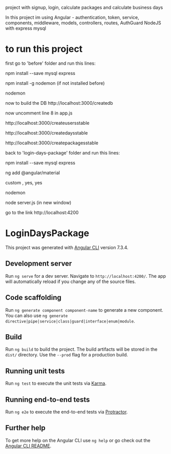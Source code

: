 project with signup, login, calculate packages and calculate business days

In this project im using 
Angular - authentication, token, service, components, middleware, models, controllers, routes, AuthGuard
NodeJS with express
mysql

# to run this project
first go to 'before' folder and run this lines:

npm install --save mysql express

npm install -g nodemon (if not installed before)

nodemon



now to build the DB
http://localhost:3000/createdb

now uncomment line 8 in app.js

http://localhost:3000/createusersstable

http://localhost:3000/createdaysstable

http://localhost:3000/createpackagesstable


back to 'login-days-package' folder and run this lines:

npm install --save mysql express

ng add @angular/material

custom , yes, yes

nodemon

node server.js  (in new window)

go to the link
http://localhost:4200



# LoginDaysPackage

This project was generated with [Angular CLI](https://github.com/angular/angular-cli) version 7.3.4.

## Development server

Run `ng serve` for a dev server. Navigate to `http://localhost:4200/`. The app will automatically reload if you change any of the source files.

## Code scaffolding

Run `ng generate component component-name` to generate a new component. You can also use `ng generate directive|pipe|service|class|guard|interface|enum|module`.

## Build

Run `ng build` to build the project. The build artifacts will be stored in the `dist/` directory. Use the `--prod` flag for a production build.

## Running unit tests

Run `ng test` to execute the unit tests via [Karma](https://karma-runner.github.io).

## Running end-to-end tests

Run `ng e2e` to execute the end-to-end tests via [Protractor](http://www.protractortest.org/).

## Further help

To get more help on the Angular CLI use `ng help` or go check out the [Angular CLI README](https://github.com/angular/angular-cli/blob/master/README.md).
